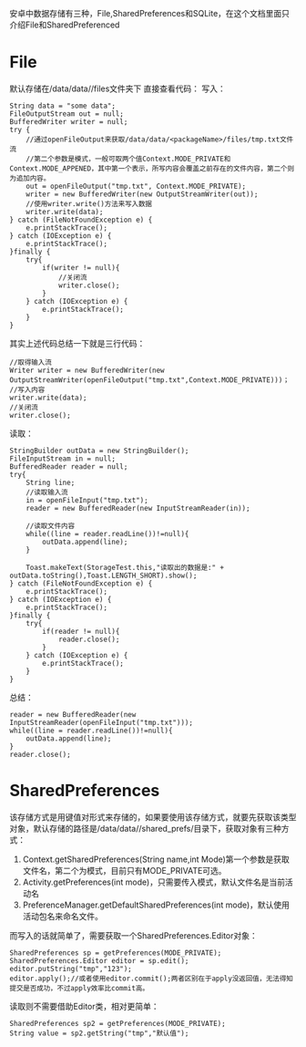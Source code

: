 安卓中数据存储有三种，File,SharedPreferences和SQLite，在这个文档里面只介绍File和SharedPreferenced

# File

默认存储在/data/data/<packageName>/files文件夹下
直接查看代码：
写入：
```
String data = "some data";
FileOutputStream out = null;
BufferedWriter writer = null;
try {
    //通过openFileOutput来获取/data/data/<packageName>/files/tmp.txt文件流
    //第二个参数是模式，一般可取两个值Context.MODE_PRIVATE和Context.MODE_APPENED，其中第一个表示，所写内容会覆盖之前存在的文件内容，第二个则为追加内容。
    out = openFileOutput("tmp.txt", Context.MODE_PRIVATE);
    writer = new BufferedWriter(new OutputStreamWriter(out));
    //使用writer.write()方法来写入数据
    writer.write(data);
} catch (FileNotFoundException e) {
    e.printStackTrace();
} catch (IOException e) {
    e.printStackTrace();
}finally {
    try{
        if(writer != null){
            //关闭流
            writer.close();
        }
    } catch (IOException e) {
        e.printStackTrace();
    }
}
```

其实上述代码总结一下就是三行代码：
```
//取得输入流
Writer writer = new BufferedWriter(new OutputStreamWriter(openFileOutput("tmp.txt",Context.MODE_PRIVATE)))；
//写入内容
writer.write(data);
//关闭流
writer.close();
```

读取：
```
StringBuilder outData = new StringBuilder();
FileInputStream in = null;
BufferedReader reader = null;
try{
    String line;
    //读取输入流
    in = openFileInput("tmp.txt");
    reader = new BufferedReader(new InputStreamReader(in));

    //读取文件内容
    while((line = reader.readLine())!=null){
        outData.append(line);
    }

    Toast.makeText(StorageTest.this,"读取出的数据是:" + outData.toString(),Toast.LENGTH_SHORT).show();
} catch (FileNotFoundException e) {
    e.printStackTrace();
} catch (IOException e) {
    e.printStackTrace();
}finally {
    try{
        if(reader != null){
            reader.close();
        }
    } catch (IOException e) {
        e.printStackTrace();
    }
}
```

总结：
```
reader = new BufferedReader(new InputStreamReader(openFileInput("tmp.txt")));
while((line = reader.readLine())!=null){
    outData.append(line);
}
reader.close();
```

# SharedPreferences
该存储方式是用键值对形式来存储的，如果要使用该存储方式，就要先获取该类型对象，默认存储的路径是/data/data/<packageName>/shared_prefs/目录下，获取对象有三种方式：

1. Context.getSharedPreferences(String name,int Mode)第一个参数是获取文件名，第二个为模式，目前只有MODE_PRIVATE可选。
2. Activity.getPreferences(int mode)，只需要传入模式，默认文件名是当前活动名
3. PreferenceManager.getDefaultSharedPreferences(int mode)，默认使用活动包名来命名文件。

而写入的话就简单了，需要获取一个SharedPreferences.Editor对象：

```
SharedPreferences sp = getPreferences(MODE_PRIVATE);
SharedPreferences.Editor editor = sp.edit();
editor.putString("tmp","123");
editor.apply();//或者使用editor.commit();两者区别在于apply没返回值，无法得知提交是否成功，不过apply效率比commit高。
```

读取则不需要借助Editor类，相对更简单：

```
SharedPreferences sp2 = getPreferences(MODE_PRIVATE);
String value = sp2.getString("tmp","默认值");
```
